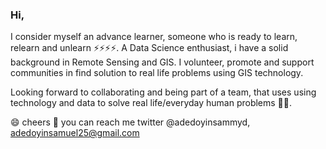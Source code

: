### Hi,

I consider myself an advance learner, someone who is ready to learn, relearn and unlearn ⚡⚡⚡⚡.
A Data Science enthusiast, i  have a solid background in Remote Sensing and GIS. 
I volunteer, promote and support communities in find solution to real life problems using GIS technology.

Looking forward to collaborating and being part of a team, that uses using technology and data to solve real life/everyday human problems 🤔🤔.

😄 cheers
💬 you can reach me  twitter @adedoyinsammyd, adedoyinsamuel25@gmail.com

<!--
**SammyGIS/sammyGis** is a ✨ _special_ ✨ repository because its `README.md` (this file) appears on your GitHub profile.

